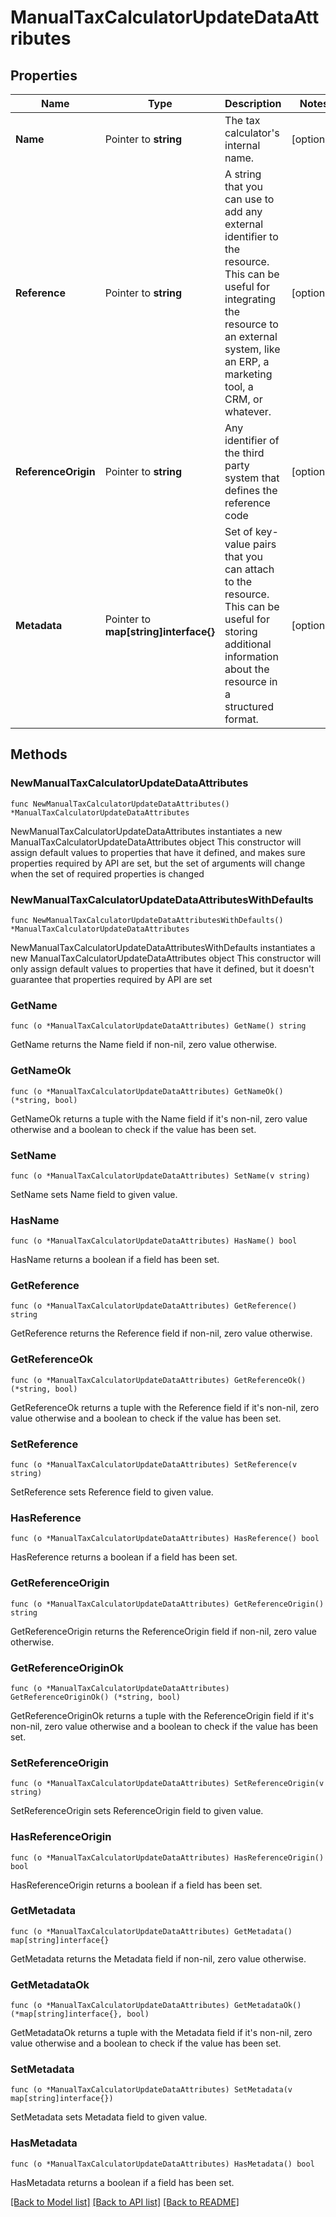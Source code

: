 # ManualTaxCalculatorUpdateDataAttributes

## Properties

Name | Type | Description | Notes
------------ | ------------- | ------------- | -------------
**Name** | Pointer to **string** | The tax calculator&#39;s internal name. | [optional] 
**Reference** | Pointer to **string** | A string that you can use to add any external identifier to the resource. This can be useful for integrating the resource to an external system, like an ERP, a marketing tool, a CRM, or whatever. | [optional] 
**ReferenceOrigin** | Pointer to **string** | Any identifier of the third party system that defines the reference code | [optional] 
**Metadata** | Pointer to **map[string]interface{}** | Set of key-value pairs that you can attach to the resource. This can be useful for storing additional information about the resource in a structured format. | [optional] 

## Methods

### NewManualTaxCalculatorUpdateDataAttributes

`func NewManualTaxCalculatorUpdateDataAttributes() *ManualTaxCalculatorUpdateDataAttributes`

NewManualTaxCalculatorUpdateDataAttributes instantiates a new ManualTaxCalculatorUpdateDataAttributes object
This constructor will assign default values to properties that have it defined,
and makes sure properties required by API are set, but the set of arguments
will change when the set of required properties is changed

### NewManualTaxCalculatorUpdateDataAttributesWithDefaults

`func NewManualTaxCalculatorUpdateDataAttributesWithDefaults() *ManualTaxCalculatorUpdateDataAttributes`

NewManualTaxCalculatorUpdateDataAttributesWithDefaults instantiates a new ManualTaxCalculatorUpdateDataAttributes object
This constructor will only assign default values to properties that have it defined,
but it doesn't guarantee that properties required by API are set

### GetName

`func (o *ManualTaxCalculatorUpdateDataAttributes) GetName() string`

GetName returns the Name field if non-nil, zero value otherwise.

### GetNameOk

`func (o *ManualTaxCalculatorUpdateDataAttributes) GetNameOk() (*string, bool)`

GetNameOk returns a tuple with the Name field if it's non-nil, zero value otherwise
and a boolean to check if the value has been set.

### SetName

`func (o *ManualTaxCalculatorUpdateDataAttributes) SetName(v string)`

SetName sets Name field to given value.

### HasName

`func (o *ManualTaxCalculatorUpdateDataAttributes) HasName() bool`

HasName returns a boolean if a field has been set.

### GetReference

`func (o *ManualTaxCalculatorUpdateDataAttributes) GetReference() string`

GetReference returns the Reference field if non-nil, zero value otherwise.

### GetReferenceOk

`func (o *ManualTaxCalculatorUpdateDataAttributes) GetReferenceOk() (*string, bool)`

GetReferenceOk returns a tuple with the Reference field if it's non-nil, zero value otherwise
and a boolean to check if the value has been set.

### SetReference

`func (o *ManualTaxCalculatorUpdateDataAttributes) SetReference(v string)`

SetReference sets Reference field to given value.

### HasReference

`func (o *ManualTaxCalculatorUpdateDataAttributes) HasReference() bool`

HasReference returns a boolean if a field has been set.

### GetReferenceOrigin

`func (o *ManualTaxCalculatorUpdateDataAttributes) GetReferenceOrigin() string`

GetReferenceOrigin returns the ReferenceOrigin field if non-nil, zero value otherwise.

### GetReferenceOriginOk

`func (o *ManualTaxCalculatorUpdateDataAttributes) GetReferenceOriginOk() (*string, bool)`

GetReferenceOriginOk returns a tuple with the ReferenceOrigin field if it's non-nil, zero value otherwise
and a boolean to check if the value has been set.

### SetReferenceOrigin

`func (o *ManualTaxCalculatorUpdateDataAttributes) SetReferenceOrigin(v string)`

SetReferenceOrigin sets ReferenceOrigin field to given value.

### HasReferenceOrigin

`func (o *ManualTaxCalculatorUpdateDataAttributes) HasReferenceOrigin() bool`

HasReferenceOrigin returns a boolean if a field has been set.

### GetMetadata

`func (o *ManualTaxCalculatorUpdateDataAttributes) GetMetadata() map[string]interface{}`

GetMetadata returns the Metadata field if non-nil, zero value otherwise.

### GetMetadataOk

`func (o *ManualTaxCalculatorUpdateDataAttributes) GetMetadataOk() (*map[string]interface{}, bool)`

GetMetadataOk returns a tuple with the Metadata field if it's non-nil, zero value otherwise
and a boolean to check if the value has been set.

### SetMetadata

`func (o *ManualTaxCalculatorUpdateDataAttributes) SetMetadata(v map[string]interface{})`

SetMetadata sets Metadata field to given value.

### HasMetadata

`func (o *ManualTaxCalculatorUpdateDataAttributes) HasMetadata() bool`

HasMetadata returns a boolean if a field has been set.


[[Back to Model list]](../README.md#documentation-for-models) [[Back to API list]](../README.md#documentation-for-api-endpoints) [[Back to README]](../README.md)


